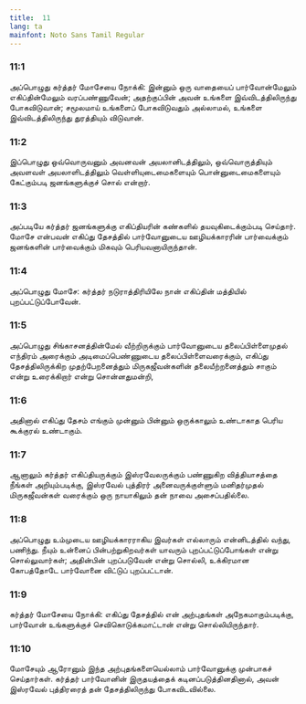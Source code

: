 ```yaml
---
title:  11
lang: ta
mainfont: Noto Sans Tamil Regular
---
```


###  11:1

அப்பொழுது கர்த்தர் மோசேயை நோக்கி: இன்னும் ஒரு வாதையைப் பார்வோன்மேலும் எகிப்தின்மேலும் வரப்பண்ணுவேன்; அதற்குப்பின் அவன் உங்களை இவ்விடத்திலிருந்து போகவிடுவான்; சமூலமாய் உங்களைப் போகவிடுவதும் அல்லாமல், உங்களை இவ்விடத்திலிருந்து துரத்தியும் விடுவான்.

###  11:2

இப்பொழுது ஒவ்வொருவனும் அவனவன் அயலானிடத்திலும், ஒவ்வொருத்தியும் அவளவள் அயலாளிடத்திலும் வெள்ளியுடைமைகளையும் பொன்னுடைமைகளையும் கேட்கும்படி ஜனங்களுக்குச் சொல் என்றார்.

###  11:3

அப்படியே கர்த்தர் ஜனங்களுக்கு எகிப்தியரின் கண்களில் தயவுகிடைக்கும்படி செய்தார். மோசே என்பவன் எகிப்து தேசத்தில் பார்வோனுடைய ஊழியக்காரரின் பார்வைக்கும் ஜனங்களின் பார்வைக்கும் மிகவும் பெரியவனாயிருந்தான்.

###  11:4

அப்பொழுது மோசே: கர்த்தர் நடுராத்திரியிலே நான் எகிப்தின் மத்தியில் புறப்பட்டுப்போவேன்.

###  11:5

அப்பொழுது சிங்காசனத்தின்மேல் வீற்றிருக்கும் பார்வோனுடைய தலைப்பிள்ளைமுதல் எந்திரம் அரைக்கும் அடிமைப்பெண்ணுடைய தலைப்பிள்ளைவரைக்கும், எகிப்து தேசத்திலிருக்கிற முதற்பேறனைத்தும் மிருகஜீவன்களின் தலையீற்றனைத்தும் சாகும் என்று உரைக்கிறார் என்று சொன்னதுமன்றி,

###  11:6

அதினால் எகிப்து தேசம் எங்கும் முன்னும் பின்னும் ஒருக்காலும் உண்டாகாத பெரிய கூக்குரல் உண்டாகும்.

###  11:7

ஆனாலும் கர்த்தர் எகிப்தியருக்கும் இஸ்ரவேலருக்கும் பண்ணுகிற வித்தியாசத்தை நீங்கள் அறியும்படிக்கு, இஸ்ரவேல் புத்திரர் அனைவருக்குள்ளும் மனிதர்முதல் மிருகஜீவன்கள் வரைக்கும் ஒரு நாயாகிலும் தன் நாவை அசைப்பதில்லை.

###  11:8

அப்பொழுது உம்முடைய ஊழியக்காரராகிய இவர்கள் எல்லாரும் என்னிடத்தில் வந்து, பணிந்து. நீயும் உன்னைப் பின்பற்றுகிறவர்கள் யாவரும் புறப்பட்டுப்போங்கள் என்று சொல்லுவார்கள்; அதின்பின் புறப்படுவேன் என்று சொல்லி, உக்கிரமான கோபத்தோடே பார்வோனை விட்டுப் புறப்பட்டான்.

###  11:9

கர்த்தர் மோசேயை நோக்கி: எகிப்து தேசத்தில் என் அற்புதங்கள் அநேகமாகும்படிக்கு, பார்வோன் உங்களுக்குச் செவிகொடுக்கமாட்டான் என்று சொல்லியிருந்தார்.

###  11:10

மோசேயும் ஆரோனும் இந்த அற்புதங்களையெல்லாம் பார்வோனுக்கு முன்பாகச் செய்தார்கள். கர்த்தர் பார்வோனின் இருதயத்தைக் கடினப்படுத்தினதினால், அவன் இஸ்ரவேல் புத்திரரைத் தன் தேசத்திலிருந்து போகவிடவில்லை.

